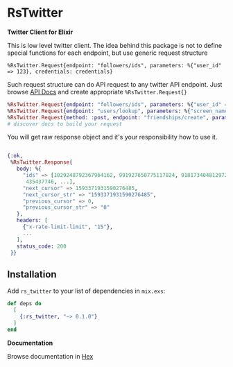 # RsTwitter

**Twitter Client for Elixir**

This is low level twitter client. The idea behind this package is not to define special functions for each endpoint, 
but use generic request structure

`%RsTwitter.Request{endpoint: "followers/ids", parameters: %{"user_id" => 123}, credentials: credentials}`


Such request structure can do API request to any twitter API endpoint. 
Just browse [API Docs](https://developer.twitter.com/en/docs/accounts-and-users/follow-search-get-users/api-reference)
and create appropriate `%RsTwitter.Request{}`
 
```elixir
%RsTwitter.Request{endpoint: "followers/ids", parameters: %{"user_id" => 123}, credentials: credentials}
%RsTwitter.Request{endpoint: "users/lookup", parameters: %{"screen_name" => "radzserg"}, credentials: credentials}
%RsTwitter.Request{method: :post, endpoint: "friendships/create", parameters: %{"screen_name" => "radzserg"}, credentials: credentials}
# discover docs to build your request
``` 
 
You will get raw response object and it's your responsibility how to use it.

```elixir

{:ok,
 %RsTwitter.Response{
   body: %{
     "ids" => [1029248792367964162, 991927650775117824, 918173404812972032,
      435437746, ...],
     "next_cursor" => 1593371931590276485,
     "next_cursor_str" => "1593371931590276485",
     "previous_cursor" => 0,
     "previous_cursor_str" => "0"
   },
   headers: [
     {"x-rate-limit-limit", "15"},
     ... 
   ],
   status_code: 200
 }}


``` 
 
 
## Installation

Add `rs_twitter` to your list of dependencies in `mix.exs`:

```elixir
def deps do
  [
    {:rs_twitter, "~> 0.1.0"}
  ]
end
```

**Documentation**

Browse documentation in [Hex]()



